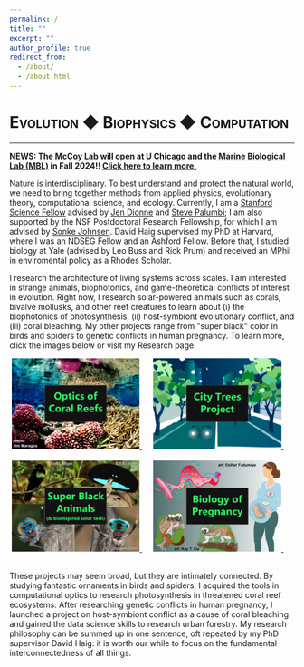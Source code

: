 ```yaml
---
permalink: /
title: ""
excerpt: ""
author_profile: true
redirect_from: 
  - /about/
  - /about.html
---
```


<span style="font-variant:small-caps;">Evolution &#9670; Biophysics &#9670; Computation</span>
====

***

**NEWS: The McCoy Lab will open at [U Chicago](https://ecologyandevolution.uchicago.edu/) and the [Marine Biological Lab (MBL)](https://www.mbl.edu/) in Fall 2024!! [Click here to learn more.](www.google.com)**

Nature is interdisciplinary. To best understand and protect the natural world, we need to bring together methods from applied physics, evolutionary theory, computational science, and ecology. Currently, I am a [Stanford Science Fellow](https://stanfordsciencefellows.stanford.edu/meet-fellows) advised by [Jen Dionne](http://dionne.stanford.edu/) and [Steve Palumbi](https://hopkinsmarinestation.stanford.edu/people/stephen-palumbi); I am also supported by the NSF Postdoctoral Research Fellowship, for which I am advised by [Sonke Johnsen](https://opticsoflife.org/). David Haig supervised my PhD at Harvard, where I was an NDSEG Fellow and an Ashford Fellow. Before that, I studied biology at Yale (advised by Leo Buss and Rick Prum) and received an MPhil in enviromental policy as a Rhodes Scholar.

I research the architecture of living systems across scales. I am interested in strange animals, biophotonics, and game-theoretical conflicts of interest in evolution. Right now, I research solar-powered animals such as corals, bivalve mollusks, and other reef creatures to learn about (i) the biophotonics of photosynthesis, (ii) host-symbiont evolutionary conflict, and (iii) coral bleaching. My other projects range from "super black" color in birds and spiders to genetic conflicts in human pregnancy. To learn more, click the images below or visit my Research page.

<div align="center">
    <a href="https://reallymccoy.github.io/research/#optics-of-coral-reefs" target="_blank">
    <img src="/images/Coral_Logo.png" alt="Optics of Coral Reefs" width="45%">
  </a>&nbsp;&nbsp;&nbsp;&nbsp;
  <a href="https://reallymccoy.github.io/research/#city-trees-project" target="_blank">
    <img src="/images/Trees_Logo.png" alt="City Trees Project" width="45%">
  </a>&nbsp;&nbsp;&nbsp;&nbsp;
  <br><br>
    <a href="https://reallymccoy.github.io/research/#super-black-animals-bioinspired-solar-tech" target="_blank">
    <img src="/images/SuperBlack_Logo.png" alt="Super Black Animals" width="45%">
  </a>&nbsp;&nbsp;&nbsp;&nbsp;
  <a href="https://reallymccoy.github.io/research/#biology-of-pregnancy" target="_blank">
    <img src="/images/Pregnancy_Logo.png" alt="Biology of Pregnancy" width="45%">
  </a>&nbsp;&nbsp;&nbsp;&nbsp;
</div>

  \
These projects may seem broad, but they are intimately connected. By studying fantastic ornaments in birds and spiders, I acquired the tools in computational optics to research photosynthesis in threatened coral reef ecosystems. After researching genetic conflicts in human pregnancy, I launched a project on host-symbiont conflict as a cause of coral bleaching and gained the data science skills to research urban forestry. My research philosophy can be summed up in one sentence, oft repeated by my PhD supervisor David Haig: it is worth our while to focus on the fundamental interconnectedness of all things.
